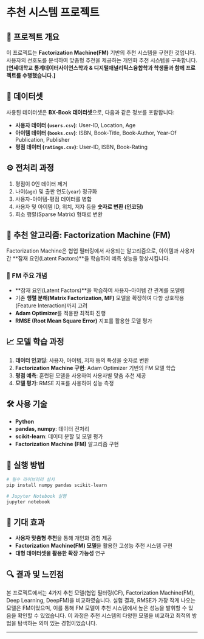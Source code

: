 # 추천 시스템 프로젝트

## 📌 프로젝트 개요
이 프로젝트는 **Factorization Machine(FM)** 기반의 추천 시스템을 구현한 것입니다. 사용자의 선호도를 분석하여 맞춤형 추천을 제공하는 개인화 추천 시스템을 구축합니다.
**[연세대학교 통계데이터사이언스학과 & 디지털애널리틱스융합학과 학생들과 함께 프로젝트를 수행했습니다.]**

## 📂 데이터셋
사용된 데이터셋은 **BX-Book 데이터셋**으로, 다음과 같은 정보를 포함합니다:
- **사용자 데이터 (`users.csv`)**: User-ID, Location, Age
- **아이템 데이터 (`books.csv`)**: ISBN, Book-Title, Book-Author, Year-Of Publication, Publisher
- **평점 데이터 (`ratings.csv`)**: User-ID, ISBN, Book-Rating

## ⚙️ 전처리 과정
1. 평점이 0인 데이터 제거
2. 나이(`age`) 및 출판 연도(`year`) 정규화
3. 사용자-아이템-평점 데이터를 병합
4. 사용자 및 아이템 ID, 위치, 저자 등을 **숫자로 변환 (인코딩)**
5. 희소 행렬(Sparse Matrix) 형태로 변환

## 🤖 추천 알고리즘: **Factorization Machine (FM)**
Factorization Machine은 협업 필터링에서 사용되는 알고리즘으로, 아이템과 사용자 간 **잠재 요인(Latent Factors)**을 학습하여 예측 성능을 향상시킵니다.

### 🔹 FM 주요 개념
- **잠재 요인(Latent Factors)**을 학습하여 사용자-아이템 간 관계를 모델링
- 기존 **행렬 분해(Matrix Factorization, MF)** 모델을 확장하여 다항 상호작용(Feature Interaction)까지 고려
- **Adam Optimizer**를 적용한 최적화 진행
- **RMSE (Root Mean Square Error)** 지표를 활용한 모델 평가

## 📈 모델 학습 과정
1. **데이터 인코딩**: 사용자, 아이템, 저자 등의 특성을 숫자로 변환
2. **Factorization Machine 구현**: Adam Optimizer 기반의 FM 모델 학습
3. **평점 예측**: 훈련된 모델을 사용하여 사용자별 맞춤 추천 제공
4. **모델 평가**: RMSE 지표를 사용하여 성능 측정

## 🛠 사용 기술
- **Python**
- **pandas, numpy**: 데이터 전처리
- **scikit-learn**: 데이터 분할 및 모델 평가
- **Factorization Machine (FM)** 알고리즘 구현

## 🚀 실행 방법
```bash
# 필수 라이브러리 설치
pip install numpy pandas scikit-learn

# Jupyter Notebook 실행
jupyter notebook
```

## 📌 기대 효과
- **사용자 맞춤형 추천**을 통해 개인화 경험 제공
- **Factorization Machine(FM) 모델**을 활용한 고성능 추천 시스템 구현
- **대형 데이터셋을 활용한 확장 가능성** 연구

## 🔍 결과 및 느낀점
본 프로젝트에서는 4가지 추천 모델(협업 필터링(CF), Factorization Machine(FM), Deep Learning, DeepFM)을 비교하였습니다. 
실험 결과, RMSE가 가장 작게 나오는 모델은 FM이었으며, 이를 통해 FM 모델이 추천 시스템에서 높은 성능을 발휘할 수 있음을 확인할 수 있었습니다. 
이 과정은 추천 시스템의 다양한 모델을 비교하고 최적의 방법을 탐색하는 의미 있는 경험이었습니다.

---

